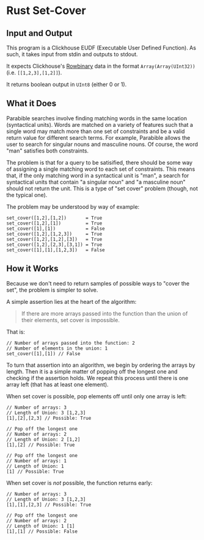 # Rust Set-Cover

## Input and Output

This program is a Clickhouse EUDF (Executable User Defined Function). As such, it takes input from stdin and outputs to stdout.

It expects Clickhouse's [Rowbinary](https://clickhouse.com/docs/en/interfaces/formats/#rowbinary) data in the format `Array(Array(UInt32))` (i.e. `[[1,2,3],[1,2]]`).

It returns boolean output in `UInt8` (either 0 or 1).

## What it Does

Parabible searches involve finding matching words in the same location (syntactical units). Words are matched on a variety of features such that a single word may match more than one set of constraints and be a valid return value for different search terms. For example, Parabible allows the user to search for singular nouns and masculine nouns. Of course, the word "man" satisfies both constraints.

The problem is that for a query to be satisified, there should be some way of assigning a single matching word to each set of constraints. This means that, if the only matching word in a syntactical unit is "man", a search for syntactical units that contain "a singular noun" and "a masculine noun" should not return the unit. This is a type of "set cover" problem (though, not the typical one).

The problem may be understood by way of example:

```
set_cover([1,2],[1,2]) 	     = True
set_cover([1,2],[1])         = True
set_cover([1],[1])           = False
set_cover([1,2],[1,2,3])     = True
set_cover([1,2],[1,2],[3])   = True
set_cover([1,2],[2,3],[3,1]) = True
set_cover([1],[1],[1,2,3])   = False
```

## How it Works

Because we don't need to return samples of possible ways to "cover the set", the problem is simpler to solve.

A simple assertion lies at the heart of the algorithm:

> If there are more arrays passed into the function than the union of their elements, set cover is impossible.

That is:

```
// Number of arrays passed into the function: 2
// Number of elements in the union: 1
set_cover([1],[1]) // False
```

To turn that assertion into an algorithm, we begin by ordering the arrays by length. Then it is a simple matter of popping off the longest one and checking if the assertion holds. We repeat this process until there is one array left (that has at least one element).

When set cover is possible, pop elements off until only one array is left:

```
// Number of arrays: 3
// Length of Union: 3 [1,2,3]
[1],[2],[2,3] // Possible: True

// Pop off the longest one
// Number of arrays: 2
// Length of Union: 2 [1,2]
[1],[2] // Possible: True

// Pop off the longest one
// Number of arrays: 1
// Length of Union: 1
[1] // Possible: True
```

When set cover is *not* possible, the function returns early:

```
// Number of arrays: 3
// Length of Union: 3 [1,2,3]
[1],[1],[2,3] // Possible: True

// Pop off the longest one
// Number of arrays: 2
// Length of Union: 1 [1]
[1],[1] // Possible: False
```
